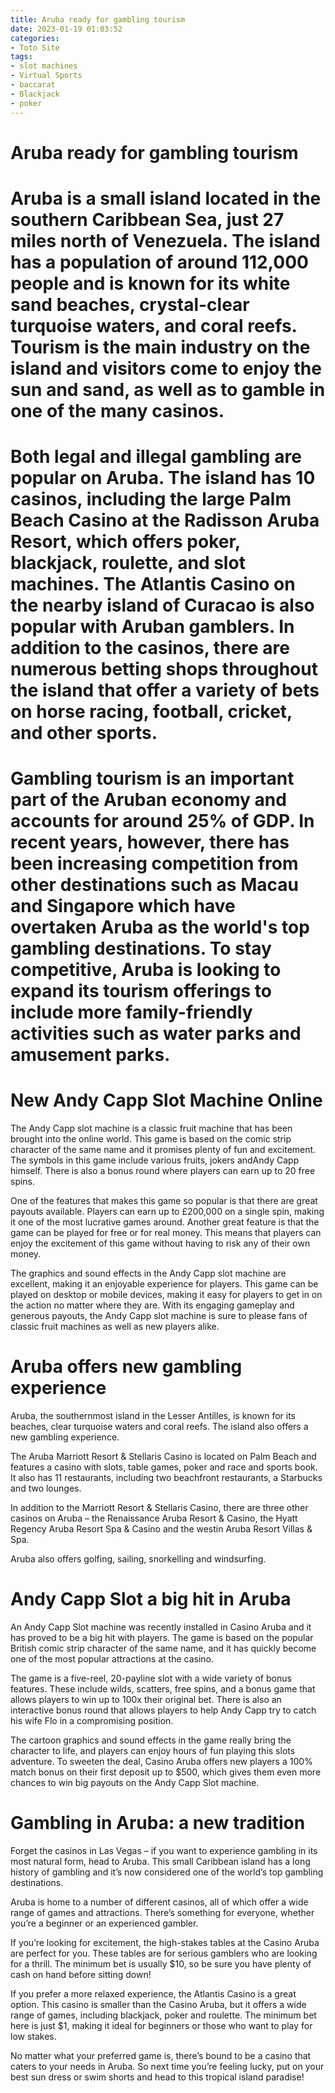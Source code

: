 ```yaml
---
title: Aruba ready for gambling tourism
date: 2023-01-19 01:03:52
categories:
- Toto Site
tags:
- slot machines
- Virtual Sports
- baccarat
- Blackjack
- poker
---
```



#  Aruba ready for gambling tourism

#

# Aruba is a small island located in the southern Caribbean Sea, just 27 miles north of Venezuela. The island has a population of around 112,000 people and is known for its white sand beaches, crystal-clear turquoise waters, and coral reefs. Tourism is the main industry on the island and visitors come to enjoy the sun and sand, as well as to gamble in one of the many casinos.

#

# Both legal and illegal gambling are popular on Aruba. The island has 10 casinos, including the large Palm Beach Casino at the Radisson Aruba Resort, which offers poker, blackjack, roulette, and slot machines. The Atlantis Casino on the nearby island of Curacao is also popular with Aruban gamblers. In addition to the casinos, there are numerous betting shops throughout the island that offer a variety of bets on horse racing, football, cricket, and other sports.

#

# Gambling tourism is an important part of the Aruban economy and accounts for around 25% of GDP. In recent years, however, there has been increasing competition from other destinations such as Macau and Singapore which have overtaken Aruba as the world's top gambling destinations. To stay competitive, Aruba is looking to expand its tourism offerings to include more family-friendly activities such as water parks and amusement parks.

#  New Andy Capp Slot Machine Online

The Andy Capp slot machine is a classic fruit machine that has been brought into the online world. This game is based on the comic strip character of the same name and it promises plenty of fun and excitement. The symbols in this game include various fruits, jokers andAndy Capp himself. There is also a bonus round where players can earn up to 20 free spins.

One of the features that makes this game so popular is that there are great payouts available. Players can earn up to £200,000 on a single spin, making it one of the most lucrative games around. Another great feature is that the game can be played for free or for real money. This means that players can enjoy the excitement of this game without having to risk any of their own money.

The graphics and sound effects in the Andy Capp slot machine are excellent, making it an enjoyable experience for players. This game can be played on desktop or mobile devices, making it easy for players to get in on the action no matter where they are. With its engaging gameplay and generous payouts, the Andy Capp slot machine is sure to please fans of classic fruit machines as well as new players alike.

#  Aruba offers new gambling experience

Aruba, the southernmost island in the Lesser Antilles, is known for its beaches, clear turquoise waters and coral reefs. The island also offers a new gambling experience.

The Aruba Marriott Resort & Stellaris Casino is located on Palm Beach and features a casino with slots, table games, poker and race and sports book. It also has 11 restaurants, including two beachfront restaurants, a Starbucks and two lounges.

In addition to the Marriott Resort & Stellaris Casino, there are three other casinos on Aruba – the Renaissance Aruba Resort & Casino, the Hyatt Regency Aruba Resort Spa & Casino and the westin Aruba Resort Villas & Spa.

Aruba also offers golfing, sailing, snorkelling and windsurfing.

#  Andy Capp Slot a big hit in Aruba

An Andy Capp Slot machine was recently installed in Casino Aruba and it has proved to be a big hit with players. The game is based on the popular British comic strip character of the same name, and it has quickly become one of the most popular attractions at the casino.

The game is a five-reel, 20-payline slot with a wide variety of bonus features. These include wilds, scatters, free spins, and a bonus game that allows players to win up to 100x their original bet. There is also an interactive bonus round that allows players to help Andy Capp try to catch his wife Flo in a compromising position.

The cartoon graphics and sound effects in the game really bring the character to life, and players can enjoy hours of fun playing this slots adventure. To sweeten the deal, Casino Aruba offers new players a 100% match bonus on their first deposit up to $500, which gives them even more chances to win big payouts on the Andy Capp Slot machine.

#  Gambling in Aruba: a new tradition

Forget the casinos in Las Vegas – if you want to experience gambling in its most natural form, head to Aruba. This small Caribbean island has a long history of gambling and it’s now considered one of the world’s top gambling destinations.

Aruba is home to a number of different casinos, all of which offer a wide range of games and attractions. There’s something for everyone, whether you’re a beginner or an experienced gambler.

If you’re looking for excitement, the high-stakes tables at the Casino Aruba are perfect for you. These tables are for serious gamblers who are looking for a thrill. The minimum bet is usually $10, so be sure you have plenty of cash on hand before sitting down!

If you prefer a more relaxed experience, the Atlantis Casino is a great option. This casino is smaller than the Casino Aruba, but it offers a wide range of games, including blackjack, poker and roulette. The minimum bet here is just $1, making it ideal for beginners or those who want to play for low stakes.

No matter what your preferred game is, there’s bound to be a casino that caters to your needs in Aruba. So next time you’re feeling lucky, put on your best sun dress or swim shorts and head to this tropical island paradise!